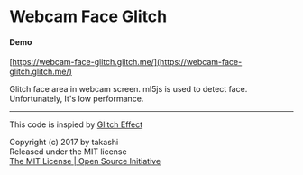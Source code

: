 Webcam Face Glitch
=================

#### Demo

[https://webcam-face-glitch.glitch.me/](https://webcam-face-glitch.glitch.me/)

Glitch face area in webcam screen.
ml5js is used to detect face.
Unfortunately, It's low performance.


---

This code is inspied by [Glitch Effect](https://codepen.io/tksiiii/details/xdQgJX)

Copyright (c) 2017 by takashi  
Released under the MIT license  
[The MIT License | Open Source Initiative](https://opensource.org/licenses/mit-license.php)
